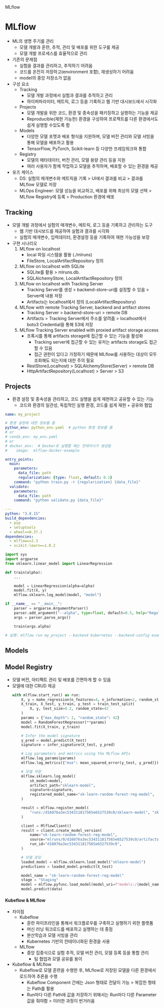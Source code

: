 MLflow

# MLflow
- ML의 생명 주기를 관리
    - 모델 개발과 훈련, 추적, 관리 및 배포를 위한 도구를 제공
    - 모델 개발 프로세스를 효율적으로 관리
- 기존의 문제점
    - 실험을 결과를 관리하고, 추적하기 어려움
    - 코드를 온전히 저장하고(environment 포함), 재생성하기 어려움
    - model의 중앙 저장소가 없음
- 구성 요소
    - Tracking
        - 모델 개발 과정에서 실험과 결과를 추적하고 관리
        - 하이퍼파라미터, 메트릭, 로그 등을 기록하고 웹 기반 대시보드에서 시각화
    - Projects
        - 모델 개발을 위한 코드, 환경 및 종속성을 패키징하고 실행하는 기능을 제공
        - Reproducible(재현 가능한) 환경을 구성하여 프로젝트를 다른 환경에서도 쉽게 실행할 수있도록 함
    - Models
        - 다양한 모델 포맷과 배포 형식을 지원하며, 모델 버전 관리와 모델 서빙을 통해 모델을 배포하고 활용
        - TensorFlow, PyTorch, Scikit-learn 등 다양한 프레임워크와 통합
    - Registry
        - 모델의 메타데이터, 버전 관리, 모델 용량 관리 등을 지원
        - 여러 사용자가 함께 작업하고 모델을 추적하며, 배포할 수 있는 환경을 제공
- 유즈 케이스
    - DS: 실험의 매개변수와 메트릭을 기록 > UI에서 결과를 비교 > 결과를 MLflow 모델로 저장
    - MLOps Engineer: 모델 성능을 비교하고, 배포를 위해 최상의 모델 선택 > MLflow Registry에 등록 > Production 환경에 배포

## Tracking
- 모델 개발 과정에서 실험의 매개변수, 메트릭, 로그 등을 기록하고 관리하는 도구
    - 웹 기반 대시보드를 제공하여 실험과 결과를 시각화
    - 실험의 매개변수, 입력데이터, 환경설정 등을 기록하여 재현 가능성을 보장
- 구현 시나리오
    1. MLflow on localhost
        - local 파일 시스템을 활용 (./mlruns)
        - FileStore, LocalArtifactRepository 정의
    1. MLflow on localhost with SQLite
        - SQLite를 활용 > mlruns.db.
        - SQLAlchemyStore, LocalArtifactRepository 정의
    1. MLflow on localhost with Tracking Server
        - Tracking Server를 생성 > backend-store-uri를 설정할 수 있음 > Server에 내용 저장
        - Artifacts는 localhost에서 정의 (LocalArtifactRepository)
    1. MLflow with remote Tracking Server, backend and artifact stores
        - Tracking Server > backend-store-uri > remote DB
        - Artifacts > Tracking Server에서 주소를 알려줌 > localhost에서 boto3 Credential을 통해 S3에 저장
    1. MLflow Tracking Server enabled with proxied artifact storage access
        - 프록시를 통해 artifacts storage에 접근할 수 있는 기능을 활성화
            - Tracking server에 접근할 수 있는 유저는 artifacts storage도 접근할 수 있음
            - 접근 권한이 있다고 가정하기 때문에 MLflow를 사용하는 대상이 모두 조회해도 되는지에 대한 주의 필요
        - RestStore(Localhost) > SQLAlchemyStore(Server) > remote DB
        - HttpArtifactRepository(Localhost) > Server > S3
    
## Projects
- 환경 설정 및 종속성을 관리하고, 코드 실행을 쉽게 재현하고 공유할 수 있는 기능
    - 코드와 환경의 일관성, 독립적인 실행 환경, 코드를 쉽게 재현 + 공유와 협업


```yaml
name: my_project

# 환경 설정에 대한 정보를 줌
python_env: python_env.yaml  # python 환경 정보를 줌
# or
# conda_env: my_env.yaml
# or
# docker_env:  # Docker로 실행할 때는 컨테이너가 생성됨
#    image:  mlflow-docker-example

entry_points:
  main:
    parameters:
      data_file: path
      regularization: {type: float, default: 0.1}
    command: "python train.py -r {regularization} {data_file}"
  validate:
    parameters:
      data_file: path
    command: "python validate.py {data_file}"

---
python: "3.8.15"
build_dependencies:
  - pip
  - setuptools
  - wheel==0.37.1
dependencies:
  - mlflow==2.3
  - scikit-learn==1.0.2
```

```py
import sys
import argparse
from sklearn.linear_model import LinearRegression

def train(alpha):
    ...

    model = LinearRegression(alpha=alpha)
    model.fit(X, y)
    mlflow.sklearn.log_model(model, "model")

if __name__ == "__main__":
    parser = argparse.ArgumentParser()
    parser.add_argument("--alpha", type=float, default=0.5, help="Regularization parameter")
    args = parser.parse_args()

    train(args.alpha)

# 실행: mlflow run my_project --backend kubernetes --backend-config examples/docker/kubernetes_config.json
```

## Models


## Model Registry
- 모델 버전, 아티팩트 관리 및 배포를 간편하게 할 수 있음
- 모델에 대한 CRUD 제공
    ```py
    with mlflow.start_run() as run:
        X, y = make_regression(n_features=4, n_informative=2, random_state=0, shuffle=False)
        X_train, X_test, y_train, y_test = train_test_split(
            X, y, test_size=0.2, random_state=42
        )
        params = {"max_depth": 2, "random_state": 42}
        model = RandomForestRegressor(**params)
        model.fit(X_train, y_train)

        # Infer the model signature
        y_pred = model.predict(X_test)
        signature = infer_signature(X_test, y_pred)

        # Log parameters and metrics using the MLflow APIs
        mlflow.log_params(params)
        mlflow.log_metrics({"mse": mean_squared_error(y_test, y_pred)})

        # 모델 저장
        mlflow.sklearn.log_model(
            sk_model=model,
            artifact_path="sklearn-model",
            signature=signature,
            registered_model_name="sk-learn-random-forest-reg-model",
        )

        result = mlflow.register_model(
            "runs:/d16076a3ec534311817565e6527539c0/sklearn-model", "sk-learn-random-forest-reg"
        )

        client = MlflowClient()
        result = client.create_model_version(
            name="sk-learn-random-forest-reg-model",
            source="mlruns/0/d16076a3ec534311817565e6527539c0/artifacts/sklearn-model",
            run_id="d16076a3ec534311817565e6527539c0",
        )

        # 모델 로딩
        loaded_model = mlflow.sklearn.load_model("sklearn-model")
        predictions = loaded_model.predict(X_test)

        model_name = "sk-learn-random-forest-reg-model"
        stage = "Staging"
        model = mlflow.pyfunc.load_model(model_uri=f"models:/{model_name}/{stage}")
        model.predict(data)

    ```


#### Kubeflow & MLflow 
- 차이점
    - Kubeflow
        - 훈련 파이프라인을 통해서 워크플로우를 구축하고 실행하기 위한 플랫폼
        - 머신 러닝 워크로드를 배포하고 실행하는 데 중점
        - 분산학습과 모델 서빙을 관리
        - Kubernetes 기반의 컨테이너화된 환경을 사용
    - MLflow
        - 중앙 집중식으로 실험 추적, 모델 버전 관리, 모델 등록 등을 통합 관리
            - 팀 협업과 모델 공유를 용이
- Kubeflow & MLflow
    - Kubeflow로 모델 훈련을 수행한 후, MLflow로 저장된 모델을 다른 환경에서 로드하여 추론을 수행
        - Kubeflow Component 간에는 Json 형태로 전달이 가능 > 복잡한 형태는 Path를 활용
        - Run마다 다른 Path에 값을 저장하기 위해서는 Run마다 다른 Parameter 값을 줘야함 > 이러한 과정이 번거러움